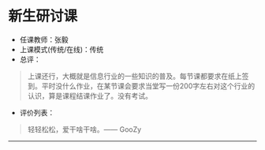 # 新生研讨课

- 任课教师：张毅
- 上课模式(传统/在线)：传统
- 总评：
> 上课还行，大概就是信息行业的一些知识的普及。每节课都要求在纸上签到。平时没什么作业，在某节课会要求当堂写一份200字左右对这个行业的认识，算是课程结课作业了。没有考试。
- 评价列表：
> 轻轻松松，爱干啥干啥。—— GooZy

---